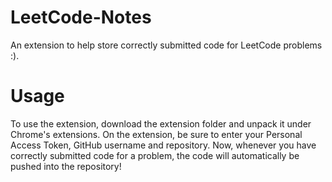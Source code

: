 # LeetCode-Notes
An extension to help store correctly submitted code for LeetCode problems :).

# Usage
To use the extension, download the extension folder and unpack it under Chrome's extensions. On the extension, be sure to enter your Personal Access Token, GitHub username and repository. Now, whenever you have correctly submitted code for a problem, the code will automatically be pushed into the repository!
